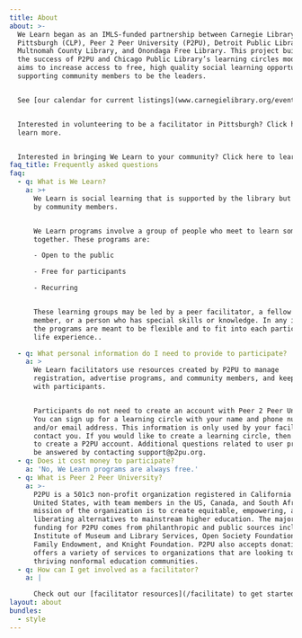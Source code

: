 ```yaml
---
title: About
about: >-
  We Learn began as an IMLS-funded partnership between Carnegie Library of
  Pittsburgh (CLP), Peer 2 Peer University (P2PU), Detroit Public Library,
  Multnomah County Library, and Onondaga Free Library. This project builds upon
  the success of P2PU and Chicago Public Library’s learning circles model, and
  aims to increase access to free, high quality social learning opportunities by
  supporting community members to be the leaders.


  See [our calendar for current listings](www.carnegielibrary.org/events).


  Interested in volunteering to be a facilitator in Pittsburgh? Click here to
  learn more.


  Interested in bringing We Learn to your community? Click here to learn how.
faq_title: Frequently asked questions
faq:
  - q: What is We Learn?
    a: >+
      We Learn is social learning that is supported by the library but powered
      by community members.


      We Learn programs involve a group of people who meet to learn something
      together. These programs are:

      - Open to the public

      - Free for participants

      - Recurring 


      These learning groups may be led by a peer facilitator, a fellow community
      member, or a person who has special skills or knowledge. In any instance,
      the programs are meant to be flexible and to fit into each participants’
      life experience.. 

  - q: What personal information do I need to provide to participate?
    a: >
      We Learn facilitators use resources created by P2PU to manage
      registration, advertise programs, and community members, and keep in touch
      with participants.


      Participants do not need to create an account with Peer 2 Peer University.
      You can sign up for a learning circle with your name and phone number
      and/or email address. This information is only used by your facilitator to
      contact you. If you would like to create a learning circle, then you need
      to create a P2PU account. Additional questions related to user privacy can
      be answered by contacting support@p2pu.org.
  - q: Does it cost money to participate?
    a: 'No, We Learn programs are always free.'
  - q: What is Peer 2 Peer University?
    a: >-
      P2PU is a 501c3 non-profit organization registered in California in the
      United States, with team members in the US, Canada, and South Africa. The
      mission of the organization is to create equitable, empowering, and
      liberating alternatives to mainstream higher education. The majority of
      funding for P2PU comes from philanthropic and public sources including
      Institute of Museum and Library Services, Open Society Foundations, Siegel
      Family Endowment, and Knight Foundation. P2PU also accepts donations and
      offers a variety of services to organizations that are looking to develop
      thriving nonformal education communities.
  - q: How can I get involved as a facilitator?
    a: |

      Check out our [facilitator resources](/facilitate) to get started.
layout: about
bundles:
  - style
---
```

